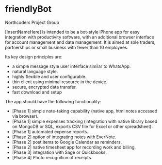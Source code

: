 # friendlyBot
Northcoders Project Group


\[InsertNameHere\] is intended to be a bot-style iPhone app for easy
integration with productivity software, with an additional browser
interface for account management and data management. It is aimed at
sole traders, partnerships or small business with fewer than 10
employees.

Its key design principles are:

-   a simple message style user interface similar to WhatsApp.
-   natural language style.
-   highly flexible and user configurable.
-   thin client using minimal resource in the device.
-   secure, encrypted data transfer.
-   fast download and setup

The app should have the following functionality:

-   \[Phase 1\] simple note-taking capability (native app, html notes
    accessed via browser).
-   \[Phase 1\] simple expenses tracking (integration with native
    library based on MongoDB or SQL, exports CSV file for Excel or other
    spreadsheet).
-   \[Phase 1\] automated expense reports.
-   \[Phase 2\] option of integrating notes with EverNote.
-   \[Phase 2\] post items to Google Calendar as reminders.
-   \[Phase 2\] native timesheet app for recording work and billing.
-   \[Phase 3\] integration with Sage or Quickbooks.
-   \[Phase 4\] Photo recognition of receipts.
